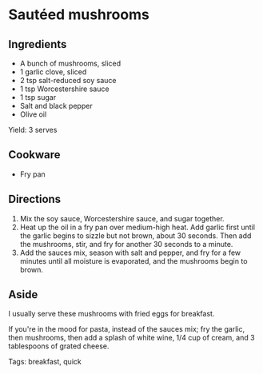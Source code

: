 # Sautéed mushrooms

## Ingredients

- A bunch of mushrooms, sliced
- 1 garlic clove, sliced
- 2 tsp salt-reduced soy sauce
- 1 tsp Worcestershire sauce
- 1 tsp sugar
- Salt and black pepper
- Olive oil

Yield: 3 serves

## Cookware

- Fry pan

## Directions

1. Mix the soy sauce, Worcestershire sauce, and sugar together.
1. Heat up the oil in a fry pan over medium-high heat.
   Add garlic first until the garlic begins to sizzle but not brown,
   about 30 seconds. Then add the mushrooms, stir,
   and fry for another 30 seconds to a minute.
1. Add the sauces mix, season with salt and pepper,
   and fry for a few minutes until all moisture is evaporated,
   and the mushrooms begin to brown.

## Aside

I usually serve these mushrooms with fried eggs for breakfast.

If you're in the mood for pasta, instead of the sauces mix; fry the garlic,
then mushrooms, then add a splash of white wine, 1/4 cup of cream,
and 3 tablespoons of grated cheese.

Tags: breakfast, quick

